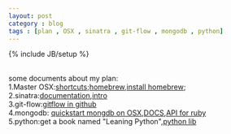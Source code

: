 ```yaml
---
layout: post
category : blog
tags : [plan , OSX , sinatra , git-flow , mongodb , python]
---
```

{% include JB/setup %}

<br>
some documents about my plan:
<br>
1.Master OSX:<a href="http://support.apple.com/kb/HT1343">shortcuts</a>;<a href="http://mxcl.github.com/homebrew/">homebrew</a>,<a href="http://www.bigfastblog.com/homebrew-intro-to-the-mac-os-x-package-installer">install homebrew</a>;
<br>
2.sinatra:<a href="http://www.sinatrarb.com/documentation">documentation</a>,<a href="http://www.sinatrarb.com/intro-zh.html">intro</a>
<br>
3.git-flow:<a href="https://github.com/nvie/gitflow">gitflow in github</a>
<br>
4.mongodb: <a href="http://www.mongodb.org/display/DOCS/Quickstart+OS+X">quickstart mongdb on OSX</a>,<a href="http://www.mongodb.org/display/DOCS/Home">DOCS</a>,<a href="http://api.mongodb.org/ruby/current/">API for ruby</a>
<br>
5.python:get a book named "Leaning Python",<a href ="http://docs.python.org/library/">python lib</a>
